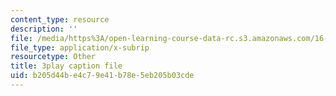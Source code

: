 ```yaml
---
content_type: resource
description: ''
file: /media/https%3A/open-learning-course-data-rc.s3.amazonaws.com/16-687-private-pilot-ground-school-january-iap-2019/b205d44be4c79e41b78e5eb205b03cde_3sB64Au76h0.srt
file_type: application/x-subrip
resourcetype: Other
title: 3play caption file
uid: b205d44b-e4c7-9e41-b78e-5eb205b03cde
---
```

